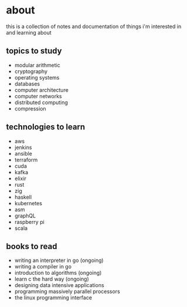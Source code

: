 # about

this is a collection of notes and documentation of things i'm interested in and learning about

## topics to study

- modular arithmetic
- cryptography
- operating systems
- databases
- computer architecture
- computer networks
- distributed computing
- compression

## technologies to learn

- aws
- jenkins
- ansible
- terraform
- cuda
- kafka
- elixir
- rust
- zig
- haskell
- kubernetes
- asm
- graphQL
- raspberry pi
- scala

## books to read

- writing an interpreter in go (ongoing)
- writing a compiler in go
- introduction to algorithms (ongoing)
- learn c the hard way (ongoing)
- designing data intensive applications
- programming massively parallel processors
- the linux programming interface

